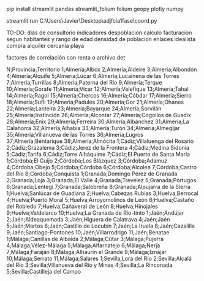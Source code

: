pip install streamlit pandas streamlit_folium folium geopy plotly numpy 


streamlit run C:\Users\Javier\Desktop\adjfcia1fase\coord.py 


TO-DO:
dias de consultorio
indicadores despoblacion
calculo facturacion segun habitantes y rango de edad
densidad de poblacion 
enlaces idealista compra alquiler
cercania playa

factores de correlación con renta o archivo det




N;Provincia;Territorio
1;Almería;Albox
2;Almería;Aldeire
3;Almería;Albondón
4;Almería;Alquife
5;Almería;Lúcar
6;Almería;Lucainena de las Torres
7;Almería;Turrillas
8;Almería;Paterna del Río
9;Almería;Terque
10;Almería;Gorafe
11;Almería;Vícar
12;Almería;Velefique
13;Almería;Tahal
14;Almería;Ragol
15;Almería;Chercos
16;Almería;Cóbdar
17;Almería;Sierro
18;Almería;Sufli
19;Almería;Padules
20;Almería;Gor
21;Almería;Ohanes
22;Almería;Lanteira
23;Almería;Bayarque
24;Almería;Sorvilán
25;Almería;Instinción
26;Almería;Alcontar
27;Almería;Cogollos de Guadix
28;Almería;Enix
29;Almería;Ferreira
30;Almería;Albánchez
31;Almería;La Calahorra
32;Almería;Alhabía
33;Almería;Turón
34;Almería;Almegíjar
35;Almería;Villanueva de las Torres
36;Almería;Lugros
37;Almería;Bentarique
38;Almería;Almócita
1;Cádiz;Villaluenga del Rosario
2;Cádiz;Grazalema
3;Cádiz;Jerez de la Frontera
4;Cádiz;Medina Sidonia
5;Cádiz;Tarifa
6;Cádiz;Torre Alháquime
7;Cádiz;El Puerto de Santa María
1;Córdoba;El Guijo
2;Córdoba;Los Blázquez
3;Córdoba;Adamuz
4;Córdoba;Obejo
5;Córdoba;Córdoba
6;Córdoba;Alcolea
7;Córdoba;Castro del Río
8;Córdoba;Conquista
1;Granada;Domingo Pérez de Granada
2;Granada;Loja
3;Granada;El Valle
4;Granada;Trevélez
5;Granada;Pórtugos
6;Granada;Lentegí
7;Granada;Salobreña
8;Granada;Alpujarra de la Sierra
1;Huelva;Sanlúcar de Guadiana
2;Huelva;Cabezas Rubias
3;Huelva;Berrocal
4;Huelva;Puerto Moral
5;Huelva;Arroyomolinos de León
6;Huelva;Castaño del Robledo
7;Huelva;Cañaveral de León
8;Huelva;Hinojales
9;Huelva;Valdelarco
10;Huelva;La Granada de Río-tinto
1;Jaén;Andújar
2;Jaén;Aldeaquemada
3;Jaén;Higuera de Calatrava
4;Jaén;Jaén
5;Jaén;Martos
6;Jaén;Castillo de Locubín
7;Jaén;La Iruela
8;Jaén;Cazalilla
9;Jaén;Santiago-Pontones
10;Jaén;Villarrodrigo
11;Jaén;Benatae
1;Málaga;Canillas de Albaida
2;Málaga;Cútar
3;Málaga;Pujerra
4;Málaga;Vélez-Málaga
5;Málaga;Alfarnatejo
6;Málaga;Nerja
7;Málaga;Faraján
8;Málaga;Alhaurín el Grande
9;Málaga;Iznájar
10;Málaga;Serrato
11;Málaga;Salares
1;Sevilla;Lora del Río
2;Sevilla;Alcalá del Río
3;Sevilla;Villanueva del Río y Minas
4;Sevilla;La Rinconada
5;Sevilla;Castilleja del Campo
